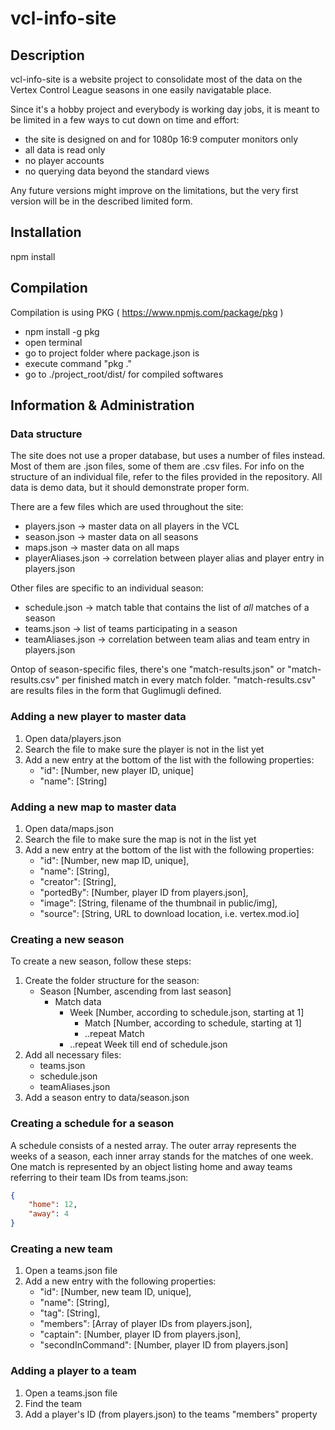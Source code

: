 # vcl-info-site

## Description
vcl-info-site is a website project to consolidate most of the data on the Vertex Control League seasons in one easily navigatable place.

Since it's a hobby project and everybody is working day jobs, it is meant to be limited in a few ways to cut down on time and effort:
- the site is designed on and for 1080p 16:9 computer monitors only
- all data is read only
- no player accounts
- no querying data beyond the standard views

Any future versions might improve on the limitations, but the very first version will be in the described limited form.

## Installation
npm install

## Compilation
Compilation is using PKG ( https://www.npmjs.com/package/pkg )
* npm install -g pkg
* open terminal
* go to project folder where package.json is
* execute command "pkg ."
* go to ./project_root/dist/ for compiled softwares

## Information & Administration
### Data structure
The site does not use a proper database, but uses a number of files instead. Most of them are .json files, some of them are .csv files.
For info on the structure of an individual file, refer to the files provided in the repository. All data is demo data, but it should demonstrate proper form.

There are a few files which are used throughout the site:
- players.json -> master data on all players in the VCL
- season.json -> master data on all seasons
- maps.json -> master data on all maps
- playerAliases.json -> correlation between player alias and player entry in players.json

Other files are specific to an individual season:
- schedule.json -> match table that contains the list of _all_ matches of a season
- teams.json -> list of teams participating in a season
- teamAliases.json -> correlation between team alias and team entry in players.json

Ontop of season-specific files, there's one "match-results.json" or "match-results.csv" per finished match in every match folder.
"match-results.csv" are results files in the form that Guglimugli defined.

### Adding a new player to master data
1. Open data/players.json
2. Search the file to make sure the player is not in the list yet
3. Add a new entry at the bottom of the list with the following properties:
    - "id": [Number, new player ID, unique]
    - "name": [String]

### Adding a new map to master data
1. Open data/maps.json
2. Search the file to make sure the map is not in the list yet
3. Add a new entry at the bottom of the list with the following properties:
    - "id": [Number, new map ID, unique],
    - "name": [String],
    - "creator": [String],
    - "portedBy": [Number, player ID from players.json],
    - "image": [String, filename of the thumbnail in public/img],
    - "source": [String, URL to download location, i.e. vertex.mod.io]

### Creating a new season
To create a new season, follow these steps:

1. Create the folder structure for the season:
    - Season [Number, ascending from last season]
        - Match data
            - Week [Number, according to schedule.json, starting at 1]
                - Match [Number, according to schedule, starting at 1]
                - ..repeat Match
            - ..repeat Week till end of schedule.json
2. Add all necessary files:
    - teams.json
    - schedule.json
    - teamAliases.json
3. Add a season entry to data/season.json

### Creating a schedule for a season
A schedule consists of a nested array. The outer array represents the weeks of a season, each inner array stands for the matches of one week.
One match is represented by an object listing home and away teams referring to their team IDs from teams.json:
```json
{
    "home": 12,
    "away": 4
}
```

### Creating a new team
1. Open a teams.json file
2. Add a new entry with the following properties:
    - "id": [Number, new team ID, unique],
    - "name": [String],
    - "tag": [String],
    - "members": [Array of player IDs from players.json],
    - "captain": [Number, player ID from players.json],
    - "secondInCommand": [Number, player ID from players.json]

### Adding a player to a team
1. Open a teams.json file
2. Find the team
3. Add a player's ID (from players.json) to the teams "members" property